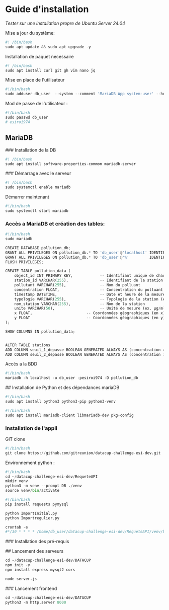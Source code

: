 # Guide d'installation

*Tester sur une installation propre de Ubuntu Server 24.04*

Mise a jour du système:


```python
#! /bin/bash
sudo apt update && sudo apt upgrade -y
```

Installation de paquet necessaire


```python
#! /bin/bash
sudo apt install curl git gh vim nano jq
```

Mise en place de l'utilisateur


```python
#!/bin/bash
sudo adduser db_user  --system --comment 'MariaDB App system-user' --home /home/db_user --shell /bin/bash
```

Mod de passe de l'utilisateur : 


```python
#!/bin/bash
sudo passwd db_user
# esiroi974
```

## MariaDB

### Installation de la DB


```python
#! /bin/bash
sudo apt install software-properties-common mariadb-server
```

### Démarrage avec le serveur


```python
#! /bin/bash
sudo systemctl enable mariadb
```

Démarrer maintenant


```python
#!/bin/bash
sudo systemctl start mariadb
```

### Accès a MariaDB et création des tables:


```python
#!/bin/bash
sudo mariadb
```


```python
CREATE DATABASE pollution_db;
GRANT ALL PRIVILEGES ON pollution_db.* TO 'db_user'@'localhost' IDENTIFIED BY 'esiroi974';
GRANT ALL PRIVILEGES ON pollution_db.* TO 'db_user'@'%'         IDENTIFIED BY 'esiroi974';
FLUSH PRIVILEGES;
```


```python
CREATE TABLE pollution_data (
    object_id INT PRIMARY KEY,            -- Identifiant unique de chaque ligne, clé primaire
    station_id VARCHAR(255),              -- Identifiant de la station
    pollutant VARCHAR(255),               -- Nom du polluant
    concentration FLOAT,                  -- Concentration du polluant
    timestamp DATETIME,                   -- Date et heure de la mesure
    typologie VARCHAR(255),               -- Typologie de la station (ex. urbain, industriel)
    nom_station VARCHAR(255),             -- Nom de la station
    unite VARCHAR(50),                    -- Unité de mesure (ex. µg/m³)
    x FLOAT,                        -- Coordonnées géographiques (en x)
    y FLOAT                         -- Coordonnées géographiques (en y)
);

SHOW COLUMNS IN pollution_data;


ALTER TABLE stations 
ADD COLUMN seuil_1_depasse BOOLEAN GENERATED ALWAYS AS (concentration > 300) STORED,
ADD COLUMN seuil_2_depasse BOOLEAN GENERATED ALWAYS AS (concentration > 500) STORED;
```

Accès a la BDD


```python
#!/bin/bash
mariadb -h localhost -u db_user -pesiroi974 -D pollution_db
```

## Installation de Python et des dépendances mariaDB


```python
#!/bin/bash
sudo apt install python3 python3-pip python3-venv
```


```python
#!/bin/bash
sudo apt install mariadb-client libmariadb-dev pkg-config
```

### Installation de l'appli

GIT clone


```python
#!/bin/bash
git clone https://github.com/gitreunion/datacup-challenge-esi-dev.git
```

Environnement python : 


```python
#!/bin/bash
cd ~/datacup-challenge-esi-dev/RequeteAPI
mkdir venv
python3 -m venv --prompt DB ./venv
source venv/bin/activate
```


```python
#!/bin/bash
pip install requests pymysql
```


```python
python ImportInitial.py
python Importregulier.py

```


```python
crontab -e
#*/30 * * * * /home/db_user/datacup-challenge-esi-dev/RequeteAPI/venv/bin/python /home/db_user/datacup-challenge-esi-dev/RequeteAPI/Importregulier.py >> /home/db_user/datacup-challenge-esi-dev/RequeteAPI/import.log 2>&1
```

### Installation des pré-requis

## Lancement des serveurs


```python
cd ~/datacup-challenge-esi-dev/DATACUP 
npm init -y
npm install express mysql2 cors
```


```python
node server.js
```

### Lancement frontend


```python
cd ~/datacup-challenge-esi-dev/DATACUP 
python3 -m http.server 8000
```
